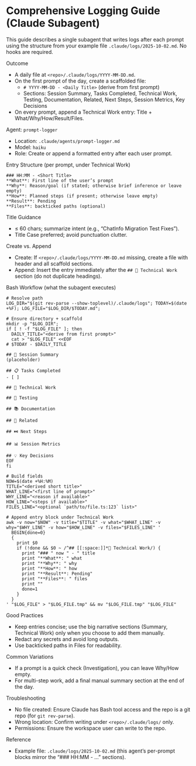 # Comprehensive Logging Guide (Claude Subagent)

This guide describes a single subagent that writes logs after each prompt using the structure from your example file `.claude/logs/2025-10-02.md`. No hooks are required.

Outcome
- A daily file at `<repo>/.claude/logs/YYYY-MM-DD.md`.
- On the first prompt of the day, create a scaffolded file:
  - `# YYYY-MM-DD - <Daily Title>` (derive from first prompt)
  - Sections: Session Summary, Tasks Completed, Technical Work, Testing, Documentation, Related, Next Steps, Session Metrics, Key Decisions
- On every prompt, append a Technical Work entry: Title + What/Why/How/Result/Files.

Agent: `prompt-logger`
- Location: `.claude/agents/prompt-logger.md`
- Model: `haiku`
- Role: Create or append a formatted entry after each user prompt.

Entry Structure (per prompt, under Technical Work)
```
### HH:MM - <Short Title>
**What**: First line of the user’s prompt
**Why**: Reason/goal (if stated; otherwise brief inference or leave empty)
**How**: Planned steps (if present; otherwise leave empty)
**Result**: Pending
**Files**: backticked paths (optional)
```

Title Guidance
- ≤ 60 chars; summarize intent (e.g., “ChatInfo Migration Test Fixes”).
- Title Case preferred; avoid punctuation clutter.

Create vs. Append
- Create: If `<repo>/.claude/logs/YYYY-MM-DD.md` missing, create a file with header and all scaffold sections.
- Append: Insert the entry immediately after the `## 🔧 Technical Work` section (do not duplicate headings).

Bash Workflow (what the subagent executes)
```
# Resolve path
LOG_DIR="$(git rev-parse --show-toplevel)/.claude/logs"; TODAY=$(date +%F); LOG_FILE="$LOG_DIR/$TODAY.md";

# Ensure directory + scaffold
mkdir -p "$LOG_DIR";
if [ ! -f "$LOG_FILE" ]; then
  DAILY_TITLE="<derive from first prompt>"
  cat > "$LOG_FILE" <<EOF
# $TODAY - $DAILY_TITLE

## 🎯 Session Summary
(placeholder)

## 📋 Tasks Completed
- [ ]

## 🔧 Technical Work

## 🧪 Testing

## 📚 Documentation

## 🔗 Related

## ⏭️ Next Steps

## 📊 Session Metrics

## 💡 Key Decisions
EOF
fi

# Build fields
NOW=$(date +%H:%M)
TITLE="<derived short title>"
WHAT_LINE="<first line of prompt>"
WHY_LINE="<reason if available>"
HOW_LINE="<steps if available>"
FILES_LINE="<optional `path/to/file.ts:123` list>"

# Append entry block under Technical Work
awk -v now="$NOW" -v title="$TITLE" -v what="$WHAT_LINE" -v why="$WHY_LINE" -v how="$HOW_LINE" -v files="$FILES_LINE" '
  BEGIN{done=0}
  {
    print $0
    if (!done && $0 ~ /^## [[:space:]]*🔧 Technical Work/) {
      print "### " now " - " title
      print "**What**: " what
      print "**Why**: " why
      print "**How**: " how
      print "**Result**: Pending"
      print "**Files**: " files
      print ""
      done=1
    }
  }
' "$LOG_FILE" > "$LOG_FILE.tmp" && mv "$LOG_FILE.tmp" "$LOG_FILE"
```

Good Practices
- Keep entries concise; use the big narrative sections (Summary, Technical Work) only when you choose to add them manually.
- Redact any secrets and avoid long outputs.
- Use backticked paths in Files for readability.

Common Variations
- If a prompt is a quick check (Investigation), you can leave Why/How empty.
- For multi-step work, add a final manual summary section at the end of the day.

Troubleshooting
- No file created: Ensure Claude has Bash tool access and the repo is a git repo (for `git rev-parse`).
- Wrong location: Confirm writing under `<repo>/.claude/logs/` only.
- Permissions: Ensure the workspace user can write to the repo.

Reference
- Example file: `.claude/logs/2025-10-02.md` (this agent’s per-prompt blocks mirror the “### HH:MM - …” sections).
